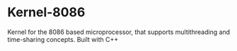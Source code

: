 # Kernel-8086
Kernel for the 8086 based microprocessor, that supports  multithreading and time-sharing concepts. Built with C++
